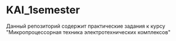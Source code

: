 # KAI_1semester
Данный репозиторий содержит практические задания к курсу "Микропроцессорная техника электротехнических комплексов"
